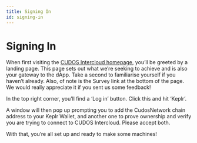 ```yaml
---
title: Signing In
id: signing-in
---
```


# Signing In

When first visiting the [CUDOS Intercloud homepage](https://intercloud.cudos.org/), you’ll be greeted by a landing page. This page sets out what we’re seeking to achieve and is also your gateway to the dApp. Take a second to familiarise yourself if you haven’t already. Also, of note is the Survey link at the bottom of the page. We would really appreciate it if you sent us some feedback!

In the top right corner, you’ll find a ‘Log in’ button. Click this and hit ‘Keplr’. 

A window will then pop up prompting you to add the CudosNetwork chain address to your Keplr Wallet, and another one to prove ownership and verify you are trying to connect to CUDOS Intercloud.
Please accept both.

With that, you’re all set up and ready to make some machines!